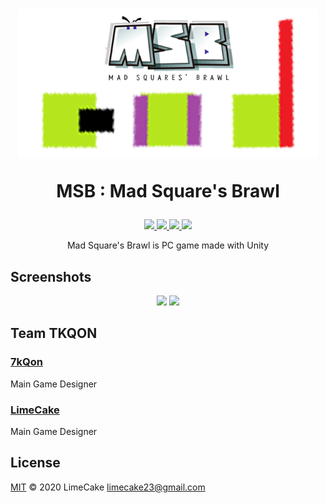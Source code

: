 <h1 align="center">
  <img src="logo.png" alt="MSB" width="480">
  <br>
  <p>MSB : Mad Square's Brawl</p>
</h1>

<p align="center">
    <a href="https://unity.com">
        <img src="https://img.shields.io/badge/Powered%20by-Unity-black?style=flat-square&logo=unity" />
    </a>
    <a href="#license">
        <img src="https://img.shields.io/github/license/LIMECAKE/MSB?style=flat-square" />
    </a>
    <a href="https://github.com/LIMECAKE/MSB/releases">
        <img src="https://img.shields.io/github/v/release/LIMECAKE/MSB?style=flat-square" />
    </a>
    <a href="https://github.com/LIMECAKE/MSB/issues">
        <img src="https://img.shields.io/badge/SUPPORT-END-black?style=flat-square" />
    </a>
</p>

<p align="center">
Mad Square's Brawl is PC game made with Unity
</p>

## Screenshots

<div align="center">
<img src="https://user-images.githubusercontent.com/8467374/87817493-03abbd80-c8a4-11ea-968a-97492f83b0e3.png" width="45%"></img>
<img src="https://user-images.githubusercontent.com/8467374/87817494-04445400-c8a4-11ea-9821-13452fca26f5.png" width="45%"></img>
</div>

## Team TKQON

### [7kQon](https://github.com/7kQon)

Main Game Designer  

### [LimeCake](https://github.com/LIMECAKE)

Main Game Designer   

## License
[MIT](LICENSE) © 2020 LimeCake <limecake23@gmail.com>